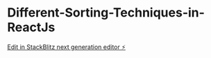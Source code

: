# Different-Sorting-Techniques-in-ReactJs

[Edit in StackBlitz next generation editor ⚡️](https://stackblitz.com/~/github.com/ALIIMAM123/Different-Sorting-Techniques-in-ReactJs)